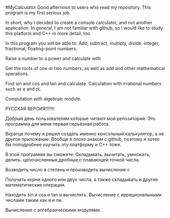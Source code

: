 #MyCalculator
Good afternoon to users who read my repository. This program is my first serious job.  

In short, why I decided to create a console calculator, and not another application. In general, I am not familiar with github, so I would like to study this platform and C++ in more detail, too.

In this program you will be able to:
Add, subtract, multiply, divide.  integer, fractional, floating-point numbers.

Raise a number to a power and calculate with 

Get the roots of one or two numbers, as well as add and other mathematical operations.

Find sin and cos and tan and calculate.
Calculation with irrational numbers such as e and pi.

Computation with algebraic module.



 
 
 
 РУССКАЯ ВЕРСИЯ!!!!!!!

Добрый день пользователям которые читают мой репозиторий. Это программа для меня первая серьёзная работа.  

Вкратце почему я решил создать именно консольный калькулятор, а не другое приложение. Вообще я плохо знаком с github, поэтому я хотел бы поподробнее изучить эту платформу и С++ тоже.

В этой программе вы сможете:
Складывать, вычитать, умножать, делить.  целочисленные,дробные,с плавающей точкой числа.

Возводить число в степень и производить вычисление с 

Получать корни одного или двух числа, а также складывать и другие математические операции.

Находить sin и cos и tan и вычислять.
Вычисление с иррациональными числами таким как е и пи.

Вычисление с алгебраическими модулями.
